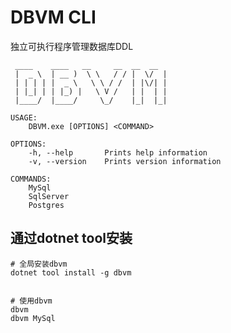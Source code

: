 # DBVM CLI

独立可执行程序管理数据库DDL

``` shell
 ____    ____   __     __  __  __
 |  _ \  | __ )  \ \   / / |  \/  |
 | | | | |  _ \   \ \ / /  | |\/| |
 | |_| | | |_) |   \ V /   | |  | |
 |____/  |____/     \_/    |_|  |_|

USAGE:
    DBVM.exe [OPTIONS] <COMMAND>

OPTIONS:
    -h, --help       Prints help information
    -v, --version    Prints version information

COMMANDS:
    MySql
    SqlServer
    Postgres
```

## 通过dotnet tool安装

``` shell
# 全局安装dbvm
dotnet tool install -g dbvm 


# 使用dbvm
dbvm 
dbvm MySql
```

